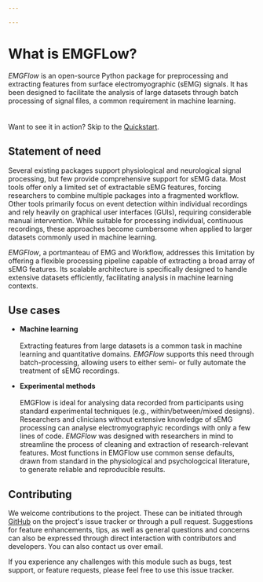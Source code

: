 ```yaml
---

---
```


# What is EMGFLow?

_EMGFlow_ is an open-source Python package for preprocessing and extracting features from surface electromyographic (sEMG) signals. It has been designed to facilitate the analysis of large datasets through batch processing of signal files, a common requirement in machine learning.

<div class="tip custom-block" style="padding-top: 8px">

Want to see it in action? Skip to the [Quickstart](getting-started).

</div>

## Statement of need

Several existing packages support physiological and neurological signal processing, but few provide comprehensive support for sEMG data. Most tools offer only a limited set of extractable sEMG features, forcing researchers to combine multiple packages into a fragmented workflow. Other tools primarily focus on event detection within individual recordings and rely heavily on graphical user interfaces (GUIs), requiring considerable manual intervention. While suitable for processing individual, continuous recordings, these approaches become cumbersome when applied to larger datasets commonly used in machine learning.

_EMGFlow_, a portmanteau of EMG and Workflow, addresses this limitation by offering a flexible processing pipeline capable of extracting a broad array of sEMG features. Its scalable architecture is specifically designed to handle extensive datasets efficiently, facilitating analysis in machine learning contexts.

## Use cases

- **Machine learning** <br><br>Extracting features from large datasets is a common task in machine learning and quantitative domains. _EMGFlow_ supports this need through batch-processing, allowing users to either semi- or fully automate the treatment of sEMG recordings.

- **Experimental methods** <br><br> EMGFlow is ideal for analysing data recorded from participants using standard experimental techniques (e.g., within/between/mixed designs). Researchers and clinicians without extensive knowledge of sEMG processing can analyse electromyographyic recordings with only a few lines of code. _EMGFlow_ was designed with researchers in mind to streamline the process of cleaning and extraction of research-relevant features. Most functions in EMGFlow use common sense defaults, drawn from standard in the physiological and psychologcical literature, to generate reliable and reproducible results.

## Contributing

We welcome contributions to the project. These can be initiated through [GitHub](https://github.com/WiIIson/EMGFlow-Python-Package) on the project's issue tracker or through a pull request. Suggestions for feature enhancements, tips, as well as general questions and concerns can also be expressed through direct interaction with contributors and developers. You can also contact us over email.

If you experience any challenges with this module such as bugs, test support, or feature requests, please feel free to use this issue tracker.
